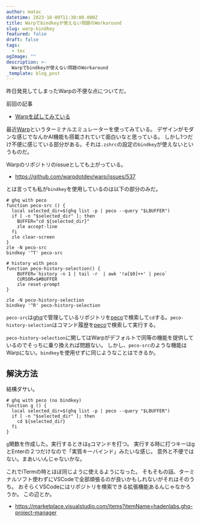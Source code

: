 ```yaml
---
author: matac
datetime: 2023-10-09T11:30:00.000Z
title: Warpでbindkeyが使えない問題のWorkaround
slug: warp-bindkey
featured: false
draft: false
tags:
  - tec
ogImage: ""
description: >-
  Warpでbindkeyが使えない問題のWorkaround
_template: blog_post
---
```


昨日発見してしまったWarpの不便な点についてだ。

前回の記事
- [Warpを試してみている](/posts/warp)

最近[Warp](https://www.warp.dev/)というターミナルエミュレーターを使ってみている。
デザインがモダンな感じでなんかAI機能も搭載されていて面白いなと思っている。
しかし1つだけ不便に感じている部分がある。それは`.zshrc`の設定の`bindkey`が使えないというものだ。

Warpのリポジトリのissueとしても上がっている。

- https://github.com/warpdotdev/warp/issues/537

とは言っても私が`bindkey`を使用しているのは以下の部分のみだ。

```
# ghq with peco
function peco-src () {
  local selected_dir=$(ghq list -p | peco --query "$LBUFFER")
  if [ -n "$selected_dir" ]; then
    BUFFER="cd ${selected_dir}"
    zle accept-line
  fi
  zle clear-screen
}
zle -N peco-src
bindkey '^T' peco-src

# history with peco
function peco-history-selection() {
    BUFFER=`history -n 1 | tail -r  | awk '!a[$0]++' | peco`
    CURSOR=$#BUFFER
    zle reset-prompt
}

zle -N peco-history-selection
bindkey '^R' peco-history-selection
```

`peco-src`は[ghq](https://github.com/x-motemen/ghq)で管理しているリポジトリを[peco](https://peco.github.io/)で検索して`cd`する。`peco-history-selection`はコマンド履歴を[peco](https://peco.github.io/)で検索して実行する。

`peco-history-selection`に関してはWarpがデフォルトで同等の機能を提供しているのでそっちに乗り換えれば問題ない。
しかし、`peco-src`のような機能はWarpにない。`bindkey`を使用せずに同じようなことはできるか。

## 解決方法

結構ダサい。

```
# ghq with peco (no bindkey)
function g () {
  local selected_dir=$(ghq list -p | peco --query "$LBUFFER")
  if [ -n "$selected_dir" ]; then
    cd ${selected_dir}
  fi
}
```

`g`関数を作成した。実行するときは`g`コマンドを打つ。
実行する時に打つキーはgとEnterの２つだけなので「実質キーバインド」みたいな感じ。
意外と不便ではない。まあいいんじゃないかな。

これでiTermの時とほぼ同じように使えるようになった。
そもそもの話、ターミナルソフト使わずにVSCodeで全部頑張るのが良いかもしれないがそれはそのうち。
おそらくVSCodeにはリポジトリを検索できる拡張機能あるんじゃなかろうか。
この辺とか。
- https://marketplace.visualstudio.com/items?itemName=hadenlabs.ghq-project-manager